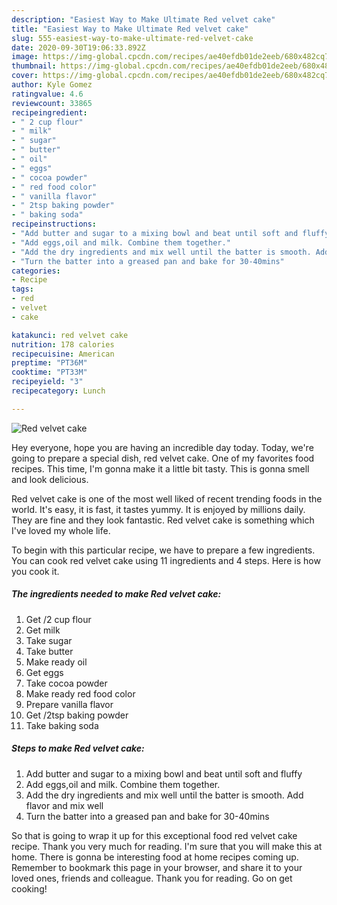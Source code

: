 ```yaml
---
description: "Easiest Way to Make Ultimate Red velvet cake"
title: "Easiest Way to Make Ultimate Red velvet cake"
slug: 555-easiest-way-to-make-ultimate-red-velvet-cake
date: 2020-09-30T19:06:33.892Z
image: https://img-global.cpcdn.com/recipes/ae40efdb01de2eeb/680x482cq70/red-velvet-cake-recipe-main-photo.jpg
thumbnail: https://img-global.cpcdn.com/recipes/ae40efdb01de2eeb/680x482cq70/red-velvet-cake-recipe-main-photo.jpg
cover: https://img-global.cpcdn.com/recipes/ae40efdb01de2eeb/680x482cq70/red-velvet-cake-recipe-main-photo.jpg
author: Kyle Gomez
ratingvalue: 4.6
reviewcount: 33865
recipeingredient:
- " 2 cup flour"
- " milk"
- " sugar"
- " butter"
- " oil"
- " eggs"
- " cocoa powder"
- " red food color"
- " vanilla flavor"
- " 2tsp baking powder"
- " baking soda"
recipeinstructions:
- "Add butter and sugar to a mixing bowl and beat until soft and fluffy"
- "Add eggs,oil and milk. Combine them together."
- "Add the dry ingredients and mix well until the batter is smooth. Add flavor and mix well"
- "Turn the batter into a greased pan and bake for 30-40mins"
categories:
- Recipe
tags:
- red
- velvet
- cake

katakunci: red velvet cake 
nutrition: 178 calories
recipecuisine: American
preptime: "PT36M"
cooktime: "PT33M"
recipeyield: "3"
recipecategory: Lunch

---
```



![Red velvet cake](https://img-global.cpcdn.com/recipes/ae40efdb01de2eeb/680x482cq70/red-velvet-cake-recipe-main-photo.jpg)

Hey everyone, hope you are having an incredible day today. Today, we're going to prepare a special dish, red velvet cake. One of my favorites food recipes. This time, I'm gonna make it a little bit tasty. This is gonna smell and look delicious.



Red velvet cake is one of the most well liked of recent trending foods in the world. It's easy, it is fast, it tastes yummy. It is enjoyed by millions daily. They are fine and they look fantastic. Red velvet cake is something which I've loved my whole life.


To begin with this particular recipe, we have to prepare a few ingredients. You can cook red velvet cake using 11 ingredients and 4 steps. Here is how you cook it.

<!--inarticleads1-->

##### The ingredients needed to make Red velvet cake:

1. Get  /2 cup flour
1. Get  milk
1. Take  sugar
1. Take  butter
1. Make ready  oil
1. Get  eggs
1. Take  cocoa powder
1. Make ready  red food color
1. Prepare  vanilla flavor
1. Get  /2tsp baking powder
1. Take  baking soda




<!--inarticleads2-->

##### Steps to make Red velvet cake:

1. Add butter and sugar to a mixing bowl and beat until soft and fluffy
1. Add eggs,oil and milk. Combine them together.
1. Add the dry ingredients and mix well until the batter is smooth. Add flavor and mix well
1. Turn the batter into a greased pan and bake for 30-40mins




So that is going to wrap it up for this exceptional food red velvet cake recipe. Thank you very much for reading. I'm sure that you will make this at home. There is gonna be interesting food at home recipes coming up. Remember to bookmark this page in your browser, and share it to your loved ones, friends and colleague. Thank you for reading. Go on get cooking!
